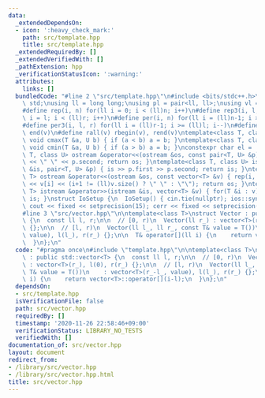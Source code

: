 ```yaml
---
data:
  _extendedDependsOn:
  - icon: ':heavy_check_mark:'
    path: src/template.hpp
    title: src/template.hpp
  _extendedRequiredBy: []
  _extendedVerifiedWith: []
  _pathExtension: hpp
  _verificationStatusIcon: ':warning:'
  attributes:
    links: []
  bundledCode: "#line 2 \"src/template.hpp\"\n#include <bits/stdc++.h>\nusing namespace\
    \ std;\nusing ll = long long;\nusing pl = pair<ll, ll>;\nusing vl = vector<ll>;\n\
    #define rep(i, n) for(ll i = 0; i < (ll)n; i++)\n#define rep3(i, l, r) for(ll\
    \ i = l; i < (ll)r; i++)\n#define per(i, n) for(ll i = (ll)n-1; i >= 0; i--)\n\
    #define per3(i, l, r) for(ll i = (ll)r-1; i >= (ll)l; i--)\n#define all(v) begin(v),\
    \ end(v)\n#define rall(v) rbegin(v), rend(v)\ntemplate<class T, class U> inline\
    \ void cmax(T &a, U b) { if (a < b) a = b; }\ntemplate<class T, class U> inline\
    \ void cmin(T &a, U b) { if (a > b) a = b; }\nconstexpr char el = '\\n';\ntemplate<class\
    \ T, class U> ostream &operator<<(ostream &os, const pair<T, U> &p) { os << p.first\
    \ << \" \" << p.second; return os; }\ntemplate<class T, class U> istream &operator>>(istream\
    \ &is, pair<T, U> &p) { is >> p.first >> p.second; return is; }\ntemplate<class\
    \ T> ostream &operator<<(ostream &os, const vector<T> &v) { rep(i, v.size()) os\
    \ << v[i] << (i+1 != (ll)v.size() ? \" \" : \"\"); return os; }\ntemplate<class\
    \ T> istream &operator>>(istream &is, vector<T> &v) { for(T &i : v) is >> i; return\
    \ is; }\nstruct IoSetup {\n  IoSetup() { cin.tie(nullptr); ios::sync_with_stdio(false);\
    \ cout << fixed << setprecision(15); cerr << fixed << setprecision(15); }\n} io_setup;\n\
    #line 3 \"src/vector.hpp\"\n\ntemplate<class T>\nstruct Vector : public std::vector<T>\
    \ {\n  const ll l, r;\n\n  // [0, r)\n  Vector(ll r_) : vector<T>(r_), l(0), r(r_)\
    \ {};\n\n  // [l, r)\n  Vector(ll l_, ll r_, const T& value = T())\n    : vector<T>(r_-l_,\
    \ value), l(l_), r(r_) {};\n\n  T& operator[](ll i) {\n    return vector<T>::operator[](i-l);\n\
    \  }\n};\n"
  code: "#pragma once\n#include \"template.hpp\"\n\ntemplate<class T>\nstruct Vector\
    \ : public std::vector<T> {\n  const ll l, r;\n\n  // [0, r)\n  Vector(ll r_)\
    \ : vector<T>(r_), l(0), r(r_) {};\n\n  // [l, r)\n  Vector(ll l_, ll r_, const\
    \ T& value = T())\n    : vector<T>(r_-l_, value), l(l_), r(r_) {};\n\n  T& operator[](ll\
    \ i) {\n    return vector<T>::operator[](i-l);\n  }\n};\n"
  dependsOn:
  - src/template.hpp
  isVerificationFile: false
  path: src/vector.hpp
  requiredBy: []
  timestamp: '2020-11-26 22:58:46+09:00'
  verificationStatus: LIBRARY_NO_TESTS
  verifiedWith: []
documentation_of: src/vector.hpp
layout: document
redirect_from:
- /library/src/vector.hpp
- /library/src/vector.hpp.html
title: src/vector.hpp
---
```

